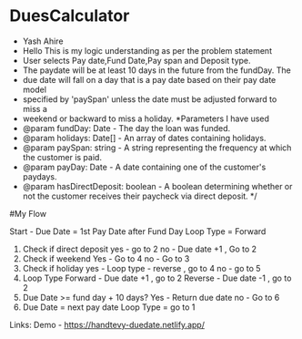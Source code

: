 # DuesCalculator
  * Yash Ahire
   * Hello This is my logic understanding as per the problem statement
   * User selects Pay date,Fund Date,Pay span and Deposit type.
   * The paydate will be at least 10 days in the future from the fundDay. The
   * due date will fall on a day that is a pay date based on their pay date model
   * specified by 'paySpan' unless the date must be adjusted forward to miss a
   * weekend or backward to miss a holiday.
   *Parameters I have used
   * @param fundDay: Date - The day the loan was funded.
   * @param holidays: Date[] - An array of dates containing holidays.
   * @param paySpan: string - A string representing the frequency at which the customer is paid.
   * @param payDay: Date - A date containing one of the customer's paydays.
   * @param hasDirectDeposit: boolean - A boolean determining whether or not the customer receives their paycheck via direct deposit.
   */


#My Flow

Start - Due Date = 1st Pay Date after Fund Day Loop Type = Forward 
1. Check if direct deposit 
yes -  go to 2
no - Due date +1 , Go to 2
2. Check if weekend 
Yes -  Go to 4
no - Go to 3
3. Check if holiday
yes - Loop type - reverse , go to 4
no - go to 5
4. Loop Type
Forward - Due date +1 , go to 2
Reverse - Due date -1 , go to 2
5.  Due Date >=
fund day + 10
days?
Yes - Return due date 
no - Go to 6
6. Due Date = next pay date Loop Type =
go to 1

Links: 
Demo - https://handtevy-duedate.netlify.app/



